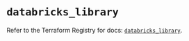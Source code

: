 # `databricks_library`

Refer to the Terraform Registry for docs: [`databricks_library`](https://registry.terraform.io/providers/databricks/databricks/1.47.0/docs/resources/library).
